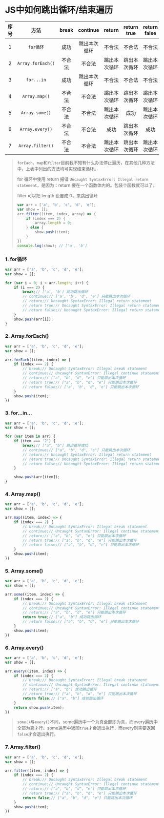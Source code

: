 # JS中如何跳出循环/结束遍历

| 序号 |       方法        | break  |   continue   |    return    | return true  | return false | 结论 |
| :--: | :---------------: | :----: | :----------: | :----------: | :----------: | :----------: | :--: |
|  1   |     `for循环`     |  成功  | 跳出本次循环 |    不合法    |    不合法    |    不合法    |  √   |
|  2   | `Array.forEach()` | 不合法 |    不合法    | 跳出本次循环 | 跳出本次循环 | 跳出本次循环 |  ×   |
|  3   |    `for...in`     |  成功  | 跳出本次循环 |    不合法    |    不合法    |    不合法    |  √   |
|  4   |   `Array.map()`   | 不合法 |    不合法    | 跳出本次循环 | 跳出本次循环 | 跳出本次循环 |  ×   |
|  5   |  `Array.some()`   | 不合法 |    不合法    | 跳出本次循环 |     成功     | 跳出本次循环 |  √   |
|  6   |  `Array.every()`  | 不合法 |    不合法    |     成功     | 跳出本次循环 |     成功     |  √   |
|  7   | `Array.filter()`  | 不合法 |    不合法    | 跳出本次循环 | 跳出本次循环 | 跳出本次循环 |  ×   |

> `forEach`、`map`和`filter`目前我不知有什么办法停止遍历，在其他几种方法中，上表中列出的方法均可实现结束循环。
>
> for 循环中使用 return 报错 `Uncaught SyntaxError: Illegal return statement`，是因为：return 要在一个函数体内的。包装个函数就可以了。
>
> filter 可以把 length 设置成 0，来跳出循环
>
> ```js
> var arr = ['a', 'b', 'c', 'd', 'e'];
> var show = [];
> arr.filter((item, index, array) => {
>     if (index === 2) {
>         array.length = 0;
>     } else {
>         show.push(item);
>     }
> })
> console.log(show); // ['a', 'b']
> ```
>
> 

### 1. for循环

```js
var arr = ['a', 'b', 'c', 'd', 'e'];
var show = [];

for (var i = 0; i < arr.length; i++) {
    if (i === 2) {
        break;// ['a', 'b'] 成功跳出循环
        // continue;// ['a', 'b', 'd', 'e'] 只能跳出本次循环
        // return;// Uncaught SyntaxError: Illegal return statement
        // return true;// Uncaught SyntaxError: Illegal return statement
        // return false;// Uncaught SyntaxError: Illegal return statement
    }
    show.push(arr[i]);
}
```

### 2. Array.forEach()

```js
var arr = ['a', 'b', 'c', 'd', 'e'];
var show = [];

arr.forEach((item, index) => {
    if (index === 2) {
        // break;// Uncaught SyntaxError: Illegal break statement
        // continue;// Uncaught SyntaxError: Illegal continue statement: no surrounding iteration statement
        // return;// ["a", "b", "d", "e"] 只能跳出本次循环
        // return true;// ["a", "b", "d", "e"] 只能跳出本次循环
        // return false;// ['a', 'b', 'd', 'e'] 只能跳出本次循环
    }
    show.push(item);
})
```

### 3. for...in...

```js
var arr = ['a', 'b', 'c', 'd', 'e'];
var show = [];

for (var item in arr) {
    if (item === '2') {
        break;// ["a", "b"] 跳出循环成功
        // continue;// ["a", "b", "d", "e"] 只能跳出本次循环
        // return;// Uncaught SyntaxError: Illegal return statement
        // return true;// Uncaught SyntaxError: Illegal return statement
        // return false;// Uncaught SyntaxError: Illegal return statement
    }

    show.push(arr[item]);
}
```

### 4. Array.map()

```js
var arr = ['a', 'b', 'c', 'd', 'e'];
var show = [];

arr.map((item, index) => {
    if (index === 2) {
        // break;// Uncaught SyntaxError: Illegal break statement
        // continue;// Uncaught SyntaxError: Illegal continue statement: no surrounding iteration statement
        // return;// ["a", "b", "d", "e"] 只能跳出本次循环
        // return true;// ["a", "b", "d", "e"] 只能跳出本次循环
        // return false;// ["a", "b", "d", "e"] 只能跳出本次循环
    }
    show.push(item);
})
```

### 5. Array.some()

```js
var arr = ['a', 'b', 'c', 'd', 'e'];
var show = [];

arr.some((item, index) => {
    if (index === 2) {
        // break;// Uncaught SyntaxError: Illegal break statement
        // continue;// Uncaught SyntaxError: Illegal continue statement: no surrounding iteration statement
        // return;// ["a", "b", "d", "e"] 只能跳出本次循环
        return true;// ["a", "b"] 成功跳出循环
        // return false;// ["a", "b", "d", "e"] 只能跳出本次循环
    }
    show.push(item);
})
```

### 6. Array.every()

```js
var arr = ['a', 'b', 'c', 'd', 'e'];
var show = [];

arr.every((item, index) => {
    if (index === 2) {
        // break;// Uncaught SyntaxError: Illegal break statement
        // continue;// Uncaught SyntaxError: Illegal continue statement: no surrounding iteration statement
        // return;// ["a", "b"] 成功跳出循环
        // return true;// ["a", "b", "d", "e"] 只能跳出本次循环
        return false;// ["a", "b"] 成功跳出循环
    }
    return show.push(item);
})
```

> `some()`与`every()`不同，some遍历中一个为真全部即为真，而every遍历中全部为真才行。some遍历中返回`true`才会退出执行，而every则需要返回`false`才会退出执行。

### 7. Array.filter()

```js
var arr = ['a', 'b', 'c', 'd', 'e'];
var show = [];

arr.filter((item, index) => {
    if (index === 2) {
        // break;// Uncaught SyntaxError: Illegal break statement
        // continue;// Uncaught SyntaxError: Illegal continue statement: no surrounding iteration statement
        // return;// ["a", "b", "d", "e"] 只能跳出本次循环
        // return true;// ["a", "b", "d", "e"] 只能跳出本次循环
        return false;// ["a", "b", "d", "e"] 只能跳出本次循环
    }
    show.push(item);
})
```